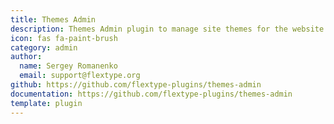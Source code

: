```yaml
---
title: Themes Admin
description: Themes Admin plugin to manage site themes for the website frontend.
icon: fas fa-paint-brush
category: admin
author:
  name: Sergey Romanenko
  email: support@flextype.org
github: https://github.com/flextype-plugins/themes-admin
documentation: https://github.com/flextype-plugins/themes-admin
template: plugin
---
```



